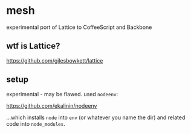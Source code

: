 mesh
====

experimental port of Lattice to CoffeeScript and Backbone

wtf is Lattice?
---------------

https://github.com/gilesbowkett/lattice

setup
-----

experimental - may be flawed. used `nodeenv`:

https://github.com/ekalinin/nodeenv

...which installs `node` into `env` (or whatever you name the dir) and related code into `node_modules`.

